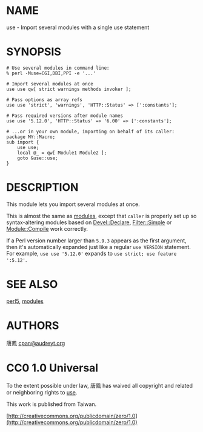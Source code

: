# NAME

use - Import several modules with a single use statement

# SYNOPSIS

    # Use several modules in command line:
    % perl -Muse=CGI,DBI,PPI -e '...'

    # Import several modules at once
    use use qw[ strict warnings methods invoker ];

    # Pass options as array refs
    use use 'strict', 'warnings', 'HTTP::Status' => [':constants'];

    # Pass required versions after module names
    use use '5.12.0', 'HTTP::Status' => '6.00' => [':constants'];

    # ...or in your own module, importing on behalf of its caller:
    package MY::Macro;
    sub import {
        use use;
        local @_ = qw[ Module1 Module2 ];
        goto &use::use;
    }

# DESCRIPTION

This module lets you import several modules at once.

This is almost the same as [modules](http://search.cpan.org/perldoc?modules), except that `caller` is
properly set up so syntax-altering modules based on [Devel::Declare](http://search.cpan.org/perldoc?Devel::Declare),
[Filter::Simple](http://search.cpan.org/perldoc?Filter::Simple) or [Module::Compile](http://search.cpan.org/perldoc?Module::Compile) work correctly.

If a Perl version number larger than `5.9.3` appears as the first argument,
then it's automatically expanded just like a regular `use VERSION` statement.
For example, `use use '5.12.0'` expands to `use strict; use feature ':5.12'`.

# SEE ALSO

[perl5](http://search.cpan.org/perldoc?perl5), [modules](http://search.cpan.org/perldoc?modules)

# AUTHORS

唐鳳 <cpan@audreyt.org>

# CC0 1.0 Universal

To the extent possible under law, 唐鳳 has waived all copyright and related
or neighboring rights to [use](http://search.cpan.org/perldoc?use).

This work is published from Taiwan.

[http://creativecommons.org/publicdomain/zero/1.0](http://creativecommons.org/publicdomain/zero/1.0)